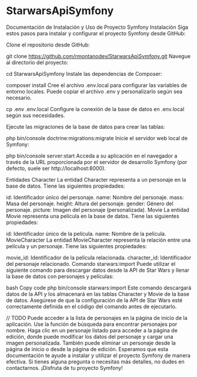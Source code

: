 # StarwarsApiSymfony

Documentación de Instalación y Uso de Proyecto Symfony
Instalación
Siga estos pasos para instalar y configurar el proyecto Symfony desde GitHub:

Clone el repositorio desde GitHub:

git clone https://github.com/rmontanodev/StarwarsApiSymfony.git
Navegue al directorio del proyecto:

cd StarwarsApiSymfony
Instale las dependencias de Composer:

composer install
Cree el archivo .env.local para configurar las variables de entorno locales. Puede copiar el archivo .env y personalizarlo según sea necesario.

cp .env .env.local
Configure la conexión de la base de datos en .env.local según sus necesidades.

Ejecute las migraciones de la base de datos para crear las tablas:

php bin/console doctrine:migrations:migrate
Inicie el servidor web local de Symfony:

php bin/console server:start
Acceda a su aplicación en el navegador a través de la URL proporcionada por el servidor de desarrollo Symfony (por defecto, suele ser http://localhost:8000).

Entidades
Character
La entidad Character representa a un personaje en la base de datos. Tiene las siguientes propiedades:

id: Identificador único del personaje.
name: Nombre del personaje.
mass: Masa del personaje.
height: Altura del personaje.
gender: Género del personaje.
picture: Imagen del personaje (personalizada).
Movie
La entidad Movie representa una película en la base de datos. Tiene las siguientes propiedades:

id: Identificador único de la película.
name: Nombre de la película.
MovieCharacter
La entidad MovieCharacter representa la relación entre una película y un personaje. Tiene las siguientes propiedades:

movie_id: Identificador de la película relacionada.
character_id: Identificador del personaje relacionado.
Comando starwars:import
Puede utilizar el siguiente comando para descargar datos desde la API de Star Wars y llenar la base de datos con personajes y películas:

bash
Copy code
php bin/console starwars:import
Este comando descargará datos de la API y los almacenará en las tablas Character y Movie de la base de datos. Asegúrese de que la configuración de la API de Star Wars esté correctamente definida en el código del comando antes de ejecutarlo.

// TODO
Puede acceder a la lista de personajes en la página de inicio de la aplicación.
Use la función de búsqueda para encontrar personajes por nombre.
Haga clic en un personaje listado para acceder a la página de edición, donde puede modificar los datos del personaje y cargar una imagen personalizada.
También puede eliminar un personaje desde la página de inicio o desde la página de edición.
Esperamos que esta documentación te ayude a instalar y utilizar el proyecto Symfony de manera efectiva. Si tienes alguna pregunta o necesitas más detalles, no dudes en contactarnos. ¡Disfruta de tu proyecto Symfony!
